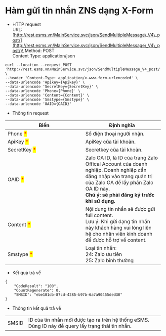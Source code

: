 # Hàm gửi tin nhắn ZNS dạng X-Form

* HTTP request\
  URL: [http://rest.esms.vn/MainService.svc/json/SendMultipleMessage\_V4\_post/](http://rest.esms.vn/MainService.svc/json/SendMultipleMessage\_V4\_post/)\
  Method: POST\
  Content Type: application/json

```
curl --location --request POST 'http://rest.esms.vn/MainService.svc/json/SendMultipleMessage_V4_post/' \
--header 'Content-Type: application/x-www-form-urlencoded' \
--data-urlencode 'Apikey={Apikey}' \
--data-urlencode 'SecretKey={SecretKey}' \
--data-urlencode 'Phone={Phone}' \
--data-urlencode 'Content={Content}' \
--data-urlencode 'Smstype={Smstype}' \
--data-urlencode 'OAID={OAID}'
```



* Thông tin request

<table><thead><tr><th width="236">Biến</th><th>Định nghĩa</th></tr></thead><tbody><tr><td>Phone <mark style="color:red;">*</mark></td><td>Số điện thoại người nhận.</td></tr><tr><td>ApiKey <mark style="color:red;">*</mark></td><td>ApiKey của tài khoản.</td></tr><tr><td>SecretKey <mark style="color:red;">*</mark></td><td>Secretkey của tài khoản.</td></tr><tr><td>OAID <mark style="color:red;">*</mark></td><td>Zalo OA ID, là ID của trang Zalo Offical Account của doanh nghiệp. Doanh nghiệp cần đăng nhập vào trang quản trị của Zalo OA để lấy phần Zalo OA ID này. <br><strong>Chú ý: sẽ phải đăng ký trước khi sử dụng.</strong></td></tr><tr><td>Content <mark style="color:red;">*</mark></td><td>Nội dung tin nhắn sẽ được gửi full content.<br>Lưu ý: Khi gửi dạng tin nhắn này khách hàng vui lòng liên hệ cho nhân viên kinh doanh để được hỗ trợ về content.</td></tr><tr><td>Smstype <mark style="color:red;">*</mark></td><td>Loại tin nhắn:<br>24: Zalo ưu tiên<br>25: Zalo bình thường</td></tr></tbody></table>

* Kết quả trả về

```
{
    "CodeResult": "100",
    "CountRegenerate": 0,
    "SMSID": "ebe101db-87cd-4285-b97b-6a7a90455ded30"
}
```

* Thông tin kết quả trả về

|       |                                                                                                   |
| ----- | ------------------------------------------------------------------------------------------------- |
| SMSID | ID của tin nhắn mới được tạo ra trên hệ thống eSMS. Dùng ID này để query lấy trạng thái tin nhắn. |
